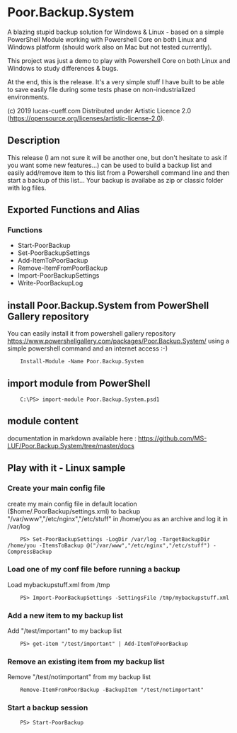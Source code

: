 # Poor.Backup.System
A blazing stupid backup solution for Windows &amp; Linux - based on a simple PowerShell Module working with Powershell Core on both Linux and Windows platform (should work also on Mac but not tested currently).

This project was just a demo to play with Powershell Core on both Linux and Windows to study differences & bugs.

At the end, this is the release. It's a very simple stuff I have built to be able to save easily file during some tests phase on non-industrialized environments.

(c) 2019 lucas-cueff.com Distributed under Artistic Licence 2.0 (https://opensource.org/licenses/artistic-license-2.0).

## Description
This release (I am not sure it will be another one, but don't hesitate to ask if you want some new features...) can be used to build a backup list and easily add/remove item to this list from a Powershell command line and then start a backup of this list...
Your backup is availabe as zip or classic folder with log files.

## Exported Functions and Alias
### Functions
- Start-PoorBackup
- Set-PoorBackupSettings
- Add-ItemToPoorBackup
- Remove-ItemFromPoorBackup
- Import-PoorBackupSettings
- Write-PoorBackupLog

## install Poor.Backup.System from PowerShell Gallery repository
You can easily install it from powershell gallery repository
https://www.powershellgallery.com/packages/Poor.Backup.System/
using a simple powershell command and an internet access :-) 
```
	Install-Module -Name Poor.Backup.System
```

## import module from PowerShell 
```
	C:\PS> import-module Poor.Backup.System.psd1
```

## module content
documentation in markdown available here : https://github.com/MS-LUF/Poor.Backup.System/tree/master/docs

## Play with it - Linux sample
### Create your main config file
create my main config file in default location ($home/.PoorBackup/settings.xml) to backup "/var/www","/etc/nginx","/etc/stuff" in /home/you as an archive and log it in /var/log
```
	PS> Set-PoorBackupSettings -LogDir /var/log -TargetBackupDir /home/you -ItemsToBackup @("/var/www","/etc/nginx","/etc/stuff") -CompressBackup
```
### Load one of my conf file before running a backup
Load mybackupstuff.xml from /tmp
```
	PS> Import-PoorBackupSettings -SettingsFile /tmp/mybackupstuff.xml
```
### Add a new item to my backup list
Add "/test/important" to my backup list
```
	PS> get-item "/test/important" | Add-ItemToPoorBackup
```
### Remove an existing item from my backup list
Remove "/test/notimportant" from my backup list
```
	Remove-ItemFromPoorBackup -BackupItem "/test/notimportant"
```
### Start a backup session
```
	PS> Start-PoorBackup
```
